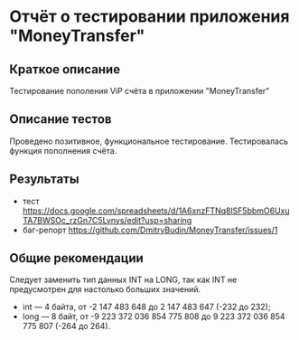 # Отчёт о тестировании приложения "MoneyTransfer"

## Краткое описание

Тестирование пополения ViP счёта в приложении "MoneyTransfer"


## Описание тестов

Проведено позитивное, функциональное тестирование. Тестировалась функция пополнения счёта.

## Результаты
 * тест https://docs.google.com/spreadsheets/d/1A6xnzFTNq8lSF5bbmO6UxuTA7BWSOc_rzGn7C5Lvnys/edit?usp=sharing
 * баг-репорт https://github.com/DmitryBudin/MoneyTransfer/issues/1


## Общие рекомендации
Следует заменить тип данных INT на LONG, так как INT  не предусмотрен для настолько больших значений.
* int — 4 байта, от -2 147 483 648 до 2 147 483 647 (-232 до 232);
* long — 8 байт, от -9 223 372 036 854 775 808 до 9 223 372 036 854 775 807 (-264 до 264).
